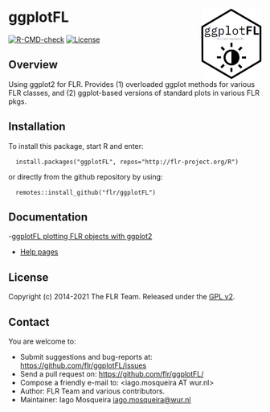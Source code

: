 # ggplotFL <img src="man/figures/logo.png" align="right" width="120" alt="" />

[![R-CMD-check](https://github.com/flr/ggplotFL/workflows/R-CMD-check/badge.svg)](https://github.com/flr/ggplotFL/actions)
[![License](https://eddelbuettel.github.io/badges/GPL2+.svg)](https://www.gnu.org/licenses/gpl-2.0.html)

## Overview
Using ggplot2 for FLR. Provides (1) overloaded ggplot methods for various FLR classes, and (2) ggplot-based versions of standard plots in various FLR pkgs.

## Installation
To install this package, start R and enter:

```
  install.packages("ggplotFL", repos="http://flr-project.org/R")
```

or directly from the github repository by using:

```
  remotes::install_github("flr/ggplotFL")
```

## Documentation

-[ggplotFL plotting FLR objects with ggplot2](https://flr-project.org/doc/ggplotFL_plotting_FLR_objects_with_ggplot2.html)
- [Help pages](http://flr-project.org/ggplotFL)

## License
Copyright (c) 2014-2021 The FLR Team. Released under the [GPL v2](http://www.gnu.org/licenses/gpl-2.0.html).

## Contact
You are welcome to:

- Submit suggestions and bug-reports at: <https://github.com/flr/ggplotFL/issues>
- Send a pull request on: <https://github.com/flr/ggplotFL/>
- Compose a friendly e-mail to: <iago.mosqueira AT wur.nl>
- Author: FLR Team and various contributors.
- Maintainer: Iago Mosqueira <iago.mosqueira@wur.nl>
